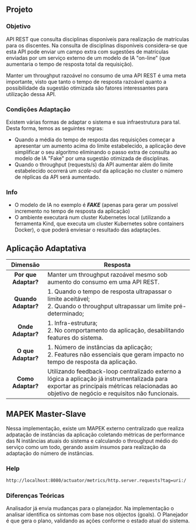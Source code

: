 ## Projeto

### Objetivo

API REST que consulta disciplinas disponíveis para realização de matrículas para os discentes. Na consulta de
disciplinas disponíveis considera-se que esta API pode enviar um campo extra com sugestões de matrículas enviadas por um
serviço externo de um modelo de IA "on-line" (que aumentaria o tempo de resposta total da
requisição).

Manter um throughput razoável no consumo de uma API REST é uma meta importante, visto que tanto o tempo de resposta
razoável quanto a possibilidade da sugestão otimizada são fatores interessantes para utilização dessa API.

### Condições Adaptação

Existem várias formas de adaptar o sistema e sua infraestrutura para tal. Desta forma, temos as seguintes regras:

- Quando a média do tempo de resposta das requisições começar a apresentar um aumento acima do limite estabelecido, a
  aplicação deve simplificar o seu algoritmo eliminando o passo extra de consulta ao modelo de IA "Fake" por uma sugestão 
  otimizada de disciplinas.
- Quando o throughput (requests/s) da API aumentar além do limite estabelecido ocorrerá um _scale-out_ da aplicação no 
  cluster o número de réplicas da API será aumentado.

### Info

- O modelo de IA no exemplo é ***FAKE*** (apenas para gerar um possível incremento no tempo de resposta da aplicação)
- O ambiente executará num cluster Kubernetes local (utilizando a ferramenta Kind, que executa um cluster Kubernetes
  sobre containers Docker), o que poderá enviesar o resultado das adaptações.

## Aplicação Adaptativa

|     **Dimensão**     | **Resposta**                                                                                                                                                                                  |
|:--------------------:|-----------------------------------------------------------------------------------------------------------------------------------------------------------------------------------------------|
| **Por que Adaptar?** | Manter um throughput razoável mesmo sob aumento do consumo em uma API REST.                                                                                                                   |
| **Quando Adaptar?**  | 1. Quando o tempo de resposta ultrapassar o limite aceitável;<br>2. Quando o throughput ultrapassar um limite pré-determinado;                                                                |
|  **Onde Adaptar?**   | 1. Infra-estrutura;<br>2. No comportamento da aplicação, desabilitando features do sistema.                                                                                                   |
|  **O que Adaptar?**  | 1. Número de instâncias da aplicação;<br>2. Features não essenciais que geram impacto no tempo de resposta da aplicação.                                                                      |
|  **Como Adaptar?**   | Utilizando feedback-loop centralizado externo a lógica a aplicação já instrumentalizada para exportar as principais métricas relacionadas ao objetivo de negócio e requisitos não funcionais. |

## MAPEK Master-Slave

Nessa implementação, existe um MAPEK externo centralizado que realiza adpatação de instâncias da aplicação coletando métricas de performance das N instâncias atuais do sistema e calculando o throughput médio do serviço como um todo, gerando assim insumos para realização da adaptação do número de instâncias.

### Help

```bash 
http://localhost:8080/actuator/metrics/http.server.requests?tag=uri:/
```

### Diferenças Teóricas

Analisador já envia mudanças para o planejador. Na implementação o analisar identifica os sintomas com base nos objectos (goals).
O Planejador é que gera o plano, validando as ações conforme o estado atual do sistema. 